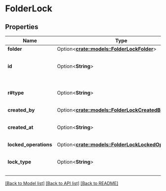 # FolderLock

## Properties

Name | Type | Description | Notes
------------ | ------------- | ------------- | -------------
**folder** | Option<[**crate::models::FolderLockFolder**](FolderLock_folder.md)> |  | [optional]
**id** | Option<**String**> | The unique identifier for this folder lock. | [optional]
**r#type** | Option<**String**> | The object type, always `folder_lock`. | [optional]
**created_by** | Option<[**crate::models::FolderLockCreatedBy**](FolderLock_created_by.md)> |  | [optional]
**created_at** | Option<**String**> | When the folder lock object was created. | [optional]
**locked_operations** | Option<[**crate::models::FolderLockLockedOperations**](FolderLock_locked_operations.md)> |  | [optional]
**lock_type** | Option<**String**> | The lock type, always `freeze`. | [optional]

[[Back to Model list]](../README.md#documentation-for-models) [[Back to API list]](../README.md#documentation-for-api-endpoints) [[Back to README]](../README.md)


